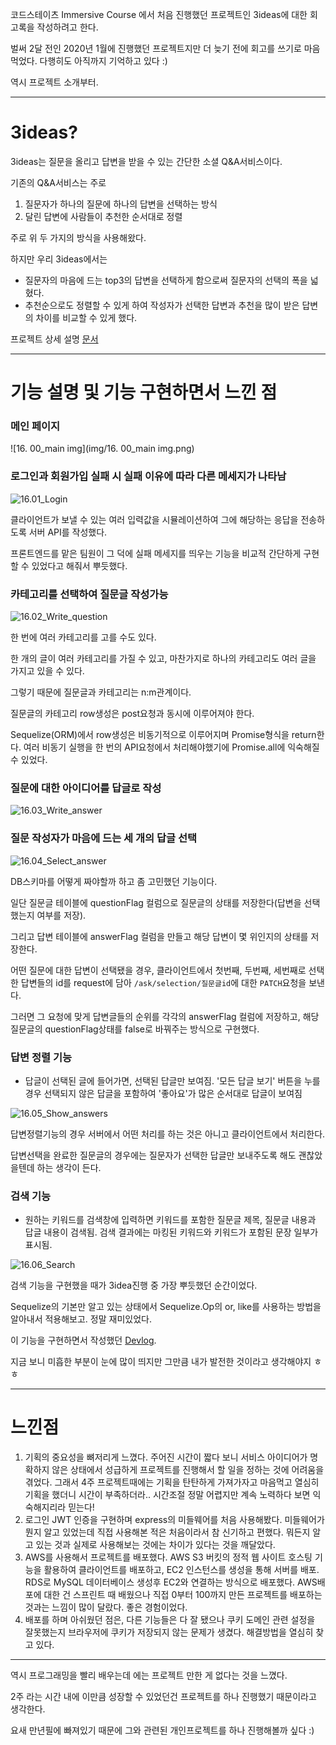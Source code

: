 코드스테이츠 Immersive Course 에서 처음 진행했던 프로젝트인 3ideas에 대한 회고록을 작성하려고 한다.

벌써 2달 전인 2020년 1월에 진행했던 프로젝트지만 더 늦기 전에 회고를 쓰기로 마음먹었다. 다행히도 아직까지 기억하고 있다 :)



역시 프로젝트 소개부터.

---

# 3ideas?

3ideas는 질문을 올리고 답변을 받을 수 있는 간단한 소셜 Q&A서비스이다.

기존의 Q&A서비스는 주로

1. 질문자가 하나의 질문에 하나의 답변을 선택하는 방식
2. 달린 답변에 사람들이 추천한 순서대로 정렬

주로 위 두 가지의 방식을 사용해왔다.



하지만 우리 3ideas에서는

* 질문자의 마음에 드는 top3의 답변을 선택하게 함으로써 질문자의 선택의 폭을 넓혔다.
* 추천순으로도 정렬할 수 있게 하여 작성자가 선택한 답변과 추천을 많이 받은 답변의 차이를 비교할 수 있게 했다.



프로젝트 상세 설명 [문서](https://www.notion.so/Project-3-ideas-df56c48e56604be7a1973a6ce49a5af2)

---

# 기능 설명 및 기능 구현하면서 느낀 점

### 메인 페이지

![16. 00_main img](img/16. 00_main img.png)







### 로그인과 회원가입 실패 시 실패 이유에 따라 다른 메세지가 나타남

![16.01_Login](img/16.01_Login.gif)

클라이언트가 보낼 수 있는 여러 입력값을 시뮬레이션하여 그에 해당하는 응답을 전송하도록 서버 API를 작성했다.

프론트엔드를 맡은 팀원이 그 덕에 실패 메세지를 띄우는 기능을 비교적 간단하게 구현할 수 있었다고 해줘서 뿌듯했다.



### 카테고리를 선택하여 질문글 작성가능

![16.02_Write_question](img/16.02_Write_question.gif)

한 번에 여러 카테고리를 고를 수도 있다.

한 개의 글이 여러 카테고리를 가질 수 있고, 마찬가지로 하나의 카테고리도 여러 글을 가지고 있을 수 있다.

그렇기 때문에 질문글과 카테고리는 n:m관계이다.

질문글의 카테고리 row생성은 post요청과 동시에 이루어져야 한다.

Sequelize(ORM)에서 row생성은 비동기적으로 이루어지며 Promise형식을 return한다. 여러 비동기 실행을 한 번의 API요청에서 처리해야했기에 Promise.all에 익숙해질 수 있었다.



### 질문에 대한 아이디어를 답글로 작성

![16.03_Write_answer](img/16.03_Write_answer.gif)



### 질문 작성자가 마음에 드는 세 개의 답글 선택

![16.04_Select_answer](img/16.04_Select_answer.gif)

DB스키마를 어떻게 짜야할까 하고 좀 고민했던 기능이다.

일단 질문글 테이블에 questionFlag 컬럼으로 질문글의 상태를 저장한다(답변을 선택했는지 여부를 저장).

그리고 답변 테이블에 answerFlag 컬럼을 만들고 해당 답변이 몇 위인지의 상태를 저장한다.

어떤 질문에 대한 답변이 선택됐을 경우, 클라이언트에서 첫번째, 두번째, 세번째로 선택한 답변들의 id를 request에 담아 `/ask/selection/질문글id`에 대한 `PATCH`요청을 보낸다.

그러면 그 요청에 맞게 답변글들의 순위를 각각의 answerFlag 컬럼에 저장하고, 해당 질문글의 questionFlag상태를 false로 바꿔주는 방식으로 구현했다.



### 답변 정렬 기능

* 답글이 선택된 글에 들어가면, 선택된 답글만 보여짐. '모든 답글 보기' 버튼을 누를 경우 선택되지 않은 답글을 포함하여 '좋아요'가 많은 순서대로 답글이 보여짐

![16.05_Show_answers](img/16.05_Show_answers.gif)

답변정렬기능의 경우 서버에서 어떤 처리를 하는 것은 아니고 클라이언트에서 처리한다.

답변선택을 완료한 질문글의 경우에는 질문자가 선택한 답글만 보내주도록 해도 괜찮았을텐데 하는 생각이 든다.



### 검색 기능

* 원하는 키워드를 검색창에 입력하면 키워드를 포함한 질문글 제목, 질문글 내용과 답글 내용이 검색됨. 검색 결과에는 마킹된 키워드와 키워드가 포함된 문장 일부가 표시됨.

![16.06_Search](img/16.06_Search.gif)

검색 기능을 구현했을 때가 3idea진행 중 가장 뿌듯했던 순간이었다.

Sequelize의 기본만 알고 있는 상태에서 Sequelize.Op의 or, like를 사용하는 방법을 알아내서 적용해보고. 정말 재미있었다.

이 기능을 구현하면서 작성했던 [Devlog](https://ram-t.tistory.com/67).

지금 보니 미흡한 부분이 눈에 많이 띄지만 그만큼 내가 발전한 것이라고 생각해야지 ㅎㅎ



---

# 느낀점

1. 기획의 중요성을 뼈저리게 느꼈다. 주어진 시간이 짧다 보니 서비스 아이디어가 명확하지 않은 상태에서 성급하게 프로젝트를 진행해서 할 일을 정하는 것에 어려움을 겪었다. 그래서 4주 프로젝트때에는 기획을 탄탄하게 가져가자고 마음먹고 열심히 기획을 했더니 시간이 부족하더라.. 시간조절 정말 어렵지만 계속 노력하다 보면 익숙해지리라 믿는다!
2. 로그인 JWT 인증을 구현하며 express의 미들웨어를 처음 사용해봤다. 미들웨어가 뭔지 알고 있었는데 직접 사용해본 적은 처음이라서 참 신기하고 편했다. 뭐든지 알고 있는 것과 실제로 사용해보는 것에는 차이가 있다는 것을 깨달았다.
3. AWS를 사용해서 프로젝트를 배포했다. AWS S3 버킷의 정적 웹 사이트 호스팅 기능을 활용하여 클라이언트를 배포하고, EC2 인스턴스를 생성을 통해 서버를 배포. RDS로 MySQL 데이터베이스 생성후 EC2와 연결하는 방식으로 배포했다. AWS배포에 대한 건 스프린트 때 배웠으나 직접 0부터 100까지 만든 프로젝트를 배포하는 것과는 느낌이 많이 달랐다. 좋은 경험이었다.
4. 배포를 하며 아쉬웠던 점은, 다른 기능들은 다 잘 됐으나 쿠키 도메인 관련 설정을 잘못했는지 브라우저에 쿠키가 저장되지 않는 문제가 생겼다. 해결방법을 열심히 찾고 있다.



---

역시 프로그래밍을 빨리 배우는데 에는 프로젝트 만한 게 없다는 것을 느꼈다.

2주 라는 시간 내에 이만큼 성장할 수 있었던건 프로젝트를 하나 진행했기 때문이라고 생각한다.

요새 만년필에 빠져있기 때문에 그와 관련된 개인프로젝트를 하나 진행해볼까 싶다 :)